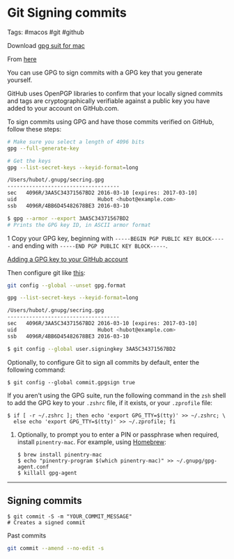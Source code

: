 # Git Signing commits

Tags: #macos #git #github 

Download [gpg suit for mac](https://gpgtools.org/)

From [here](https://docs.github.com/en/authentication/managing-commit-signature-verification/generating-a-new-gpg-key)

You can use GPG to sign commits with a GPG key that you generate yourself.

GitHub uses OpenPGP libraries to confirm that your locally signed commits and tags are cryptographically verifiable against a public key you have added to your account on GitHub.com.

To sign commits using GPG and have those commits verified on GitHub, follow these steps:


```bash
# Make sure you select a length of 4096 bits
gpg --full-generate-key

# Get the keys
gpg --list-secret-keys --keyid-format=long

/Users/hubot/.gnupg/secring.gpg
------------------------------------
sec   4096R/3AA5C34371567BD2 2016-03-10 [expires: 2017-03-10]
uid                          Hubot <hubot@example.com>
ssb   4096R/4BB6D45482678BE3 2016-03-10

$ gpg --armor --export 3AA5C34371567BD2
# Prints the GPG key ID, in ASCII armor format

```

1 Copy your GPG key, beginning with `-----BEGIN PGP PUBLIC KEY BLOCK-----` and ending with `-----END PGP PUBLIC KEY BLOCK-----`.

[Adding a GPG key to your GitHub account](https://docs.github.com/en/authentication/managing-commit-signature-verification/adding-a-gpg-key-to-your-github-account)

Then configure git like [this](https://docs.github.com/en/authentication/managing-commit-signature-verification/telling-git-about-your-signing-key):

```bash
git config --global --unset gpg.format

gpg --list-secret-keys --keyid-format=long

/Users/hubot/.gnupg/secring.gpg
------------------------------------
sec   4096R/3AA5C34371567BD2 2016-03-10 [expires: 2017-03-10]
uid                          Hubot <hubot@example.com>
ssb   4096R/4BB6D45482678BE3 2016-03-10

$ git config --global user.signingkey 3AA5C34371567BD2

```

Optionally, to configure Git to sign all commits by default, enter the following command:

```Shell
$ git config --global commit.gpgsign true
```

If you aren't using the GPG suite, run the following command in the `zsh` shell to add the GPG key to your `.zshrc` file, if it exists, or your `.zprofile` file:

```shell
$ if [ -r ~/.zshrc ]; then echo 'export GPG_TTY=$(tty)' >> ~/.zshrc; \
  else echo 'export GPG_TTY=$(tty)' >> ~/.zprofile; fi
```

1.  Optionally, to prompt you to enter a PIN or passphrase when required, install `pinentry-mac`. For example, using [Homebrew](https://brew.sh/):
    
    ```shell
    $ brew install pinentry-mac
    $ echo "pinentry-program $(which pinentry-mac)" >> ~/.gnupg/gpg-agent.conf
    $ killall gpg-agent
    ```

____

## Signing commits

```shell
$ git commit -S -m "YOUR_COMMIT_MESSAGE"
# Creates a signed commit
```

Past commits

```bash
git commit --amend --no-edit -s
```
